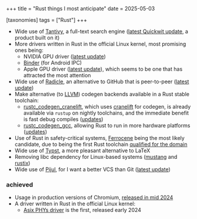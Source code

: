 +++
title = "Rust things I most anticipate"
date = 2025-05-03

[taxonomies]
tags = ["Rust"]
+++

- Wide use of [Tantivy], a full-text search engine
  ([latest Quickwit update][quickwit update], a product built on it)
- More drivers written in Rust in the official Linux kernel,
  most promising ones being:
  - NVIDIA GPU driver ([latest update][nvidia update])
  - [Binder] (for Android IPC)
  - Apple GPU driver ([latest update][apple gpu driver update]),
    which seems to be one that has attracted the most attention
- Wide use of [Radicle],
  an alternative to GitHub that is peer-to-peer ([latest update][radicle update])
- Make alternative (to [LLVM]) codegen backends available in a Rust stable toolchain:
   - [rustc_codegen_cranelift],
     which uses [cranelift] for codegen,
     is already available via `rustup` on nightly toolchains,
     and the immediate benefit is fast debug compiles ([updates][rustc_codegen_cranelift updates])
   - [rustc_codegen_gcc],
     allowing Rust to run in more hardware platforms ([updates][rustc_codegen_gcc updates])
- Use of Rust in safety-critical systems,
  [Ferrocene] being the most likely candidate,
  due to being the first Rust toolchain [qualified for the domain]
- Wide use of [Typst], a more pleasant alternative to LaTeX
- Removing libc dependency for Linux-based systems ([mustang] and [rustix])
- Wide use of [Pijul], for I want a better VCS than Git ([latest update][pijul update])

### achieved

- Usage in production versions of Chromium,
  [released in mid 2024](https://developer.chrome.com/blog/memory-safety-fonts)
- A driver written in Rust in the official Linux kernel:
  - [Asix PHYs driver](https://github.com/torvalds/linux/blob/master/drivers/net/phy/ax88796b_rust.rs)
    is the first, released early 2024

[mustang]: https://github.com/sunfishcode/mustang
[rustix]: https://github.com/bytecodealliance/rsix
[cranelift]: https://github.com/bytecodealliance/wasmtime/tree/main/cranelift
[rustc_codegen_gcc]: https://github.com/rust-lang/rustc_codegen_gcc
[rustc_codegen_gcc updates]: https://blog.antoyo.xyz
[rustc_codegen_cranelift]: https://github.com/bjorn3/rustc_codegen_cranelift
[rustc_codegen_cranelift updates]: https://bjorn3.github.io
[Ferrocene]: https://ferrous-systems.com/ferrocene
[released in mid 2024]: https://developer.chrome.com/blog/memory-safety-fonts
[Pijul]: https://pijul.org
[reaching stability]: https://pijul.org/posts/2020-11-07-towards-1.0
[LLVM]: https://github.com/llvm/llvm-project
[Typst]: https://github.com/typst/typst
[qualified for the domain]: https://ferrous-systems.com/blog/officially-qualified-ferrocene
[Binder]: https://lore.kernel.org/rust-for-linux/20231101-rust-binder-v1-0-08ba9197f637@google.com
[apple gpu driver update]: https://asahilinux.org/2023/03/road-to-vulkan
[Radicle]: https://radicle.xyz
[radicle update]: https://radicle.xyz/2024/12/05/radicle-1.1.html
[pijul update]: https://pijul.org/posts/2022-01-08-beta
[nvidia update]: https://git.kernel.org/pub/scm/linux/kernel/git/torvalds/linux.git/commit/?id=54e6baf123fde089cfa9f609b0b39b40abe41e94
[Tantivy]: https://github.com/quickwit-oss/tantivy
[quickwit update]: https://quickwit.io/blog/quickwit-binance-story
